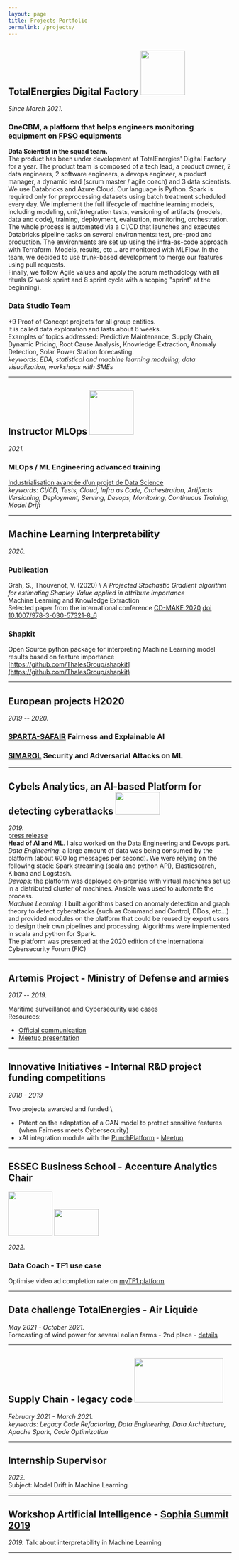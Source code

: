 ```yaml
---
layout: page
title: Projects Portfolio
permalink: /projects/
---
```


## TotalEnergies Digital Factory <img src="../images/totalenergies-logo.png?raw=true" width="100" height="100" />
_Since March 2021._

### OneCBM, a platform that helps engineers monitoring equipment on [FPSO](https://en.wikipedia.org/wiki/Floating_production_storage_and_offloading) equipments
**Data Scientist in the squad team.** \
The product has been under development at TotalEnergies' Digital Factory for a year. The product team 
is composed of a tech lead, a product owner, 2 data engineers, 2 software engineers, a devops engineer,
a product manager, a dynamic lead (scrum master / agile coach) and 3 data scientists. \
We use Databricks and Azure Cloud. Our language is Python. Spark is required only for preprocessing datasets
using batch treatment scheduled every day. We implement the full lifecycle of machine learning models,
including modeling, unit/integration tests, versioning of artifacts (models, data and code), training, deployment,
evaluation, monitoring, orchestration. The whole process is automated via a CI/CD that launches and 
executes Databricks pipeline tasks on several environments: test, pre-prod and production. 
The environments are set up using the infra-as-code approach with Terraform. 
Models, results, etc... are monitored with MLFlow.
In the team, we decided to use trunk-based development to merge our features using pull requests. \
Finally, we follow Agile values and apply the scrum methodology with all rituals
(2 week sprint and 8 sprint cycle with a scoping "sprint" at the beginning).

### Data Studio Team
+9 Proof of Concept projects for all group entities. \
It is called data exploration and lasts about 6 weeks. \
Examples of topics addressed: Predictive Maintenance, Supply Chain, Dynamic Pricing,
Root Cause Analysis, Knowledge Extraction, Anomaly Detection, Solar Power Station forecasting. \
_keywords: EDA, statistical and machine learning modeling, data visualization, workshops with SMEs_

---

## Instructor MLOps <img src="../images/logo-white-OCTO.png?raw=true" width="100" height="100"/>
_2021._
### MLOps / ML Engineering advanced training
[Industrialisation avancée d’un projet de Data Science](
https://www.octo.academy/catalogue/formation/dsin2-industrialisation-avancee-dun-projet-de-data-science/
) \
_keywords: CI/CD, Tests, Cloud, Infra as Code, Orchestration, Artifacts Versioning, Deployment, Serving, 
Devops, Monitoring, Continuous Training, Model Drift_ 

---

## Machine Learning Interpretability
_2020._ 

### Publication 
Grah, S., Thouvenot, V. (2020) \ 
_A Projected Stochastic Gradient algorithm for estimating Shapley Value applied in attribute importance_ \
Machine Learning and Knowledge Extraction \
Selected paper from the international conference [CD-MAKE 2020](https://cd-make-2020.archive.sba-research.org/)
[doi 10.1007/978-3-030-57321-8_6](http://dx.doi.org/10.1007/978-3-030-57321-8_6)

### Shapkit 
Open Source python package for interpreting Machine Learning model results based on feature importance \
[https://github.com/ThalesGroup/shapkit](https://github.com/ThalesGroup/shapkit)

---

## European projects H2020
_2019 -- 2020._

### [SPARTA-SAFAIR](https://www.sparta.eu/programs/safair/) Fairness and Explainable AI

### [SIMARGL](https://simargl.eu) Security and Adversarial Attacks on ML

---

## Cybels Analytics, an AI-based Platform for detecting cyberattacks  <img src="../images/thales.png?raw=true" width="100" height="50" />
_2019._ \
[press release](https://thales-group.prezly.com/thales-unveils-cybels-analytics-its-new-ai-based-platform-to-detect-the-most-complex-cyberattacks)\
**Head of AI and ML**. I also worked on the Data Engineering and Devops part. \
*Data Engineering*: a large amount of data was being consumed by the platform (about 600 log messages per second).
We were relying on the following stack: Spark streaming (scala and python API), Elasticsearch, Kibana and Logstash. \
*Devops*: the platform was deployed on-premise with virtual machines set up in a distributed cluster of machines. 
Ansible was used to automate the process. \
*Machine Learning*: I built algorithms based on anomaly detection and graph theory to detect cyberattacks
(such as Command and Control, DDos, etc…) and provided modules on the platform that could be reused by expert users
to design their own pipelines and processing. Algorithms were implemented in scala and python for Spark. \
The platform was presented at the 2020 edition of the International Cybersecurity Forum (FIC)

---

## Artemis Project - Ministry of Defense and armies
_2017 -- 2019._ 

Maritime surveillance and Cybersecurity use cases \
Resources:
* [Official communication](https://www.defense.gouv.fr/dga/actualite/big-data-et-ia-la-dga-presente-le-projet-artemis)
* [Meetup presentation](https://www.youtube.com/watch?v=8yBGXEWLlA8)

---

## Innovative Initiatives -  Internal R&D project funding competitions
_2018 - 2019_

Two projects awarded and funded \
* Patent on the adaptation of a GAN model to protect sensitive features (when Fairness meets Cybersecurity)
* xAI integration module with the [PunchPlatform](https://punchplatform.com/) - [Meetup](https://www.youtube.com/watch?v=Cqh0z-ejG5E)

---

## ESSEC Business School - Accenture Analytics Chair 
<img src="../images/TF1.png?raw=true" width="100" height="100" /> <img src="../images/essec.png?raw=true" width="100" height="60" />

_2022._
### Data Coach - TF1 use case
Optimise video ad completion rate on [myTF1 platform](https://www.tf1.fr/)

---

## Data challenge TotalEnergies - Air Liquide 
_May 2021 - October 2021._ \
Forecasting of wind power for several eolian farms - 2nd place - 
[details](https://datascience.total.com/fr/challenge/19/details)

---

## Supply Chain - legacy code <img src="../images/Decathlon.png?raw=true" width="200" height="100" />
_February 2021 - March 2021._ \
_keywords: Legacy Code Refactoring, Data Engineering,
Data Architecture, Apache Spark, Code Optimization_  

---

## Internship Supervisor 
_2022._ \
Subject: Model Drift in Machine Learning

---

## Workshop Artificial Intelligence - [Sophia Summit 2019](https://univ-cotedazur.fr/events-uca/sophia-summit/sophia-summit-2020)
_2019._
Talk about interpretability in Machine Learning

---

